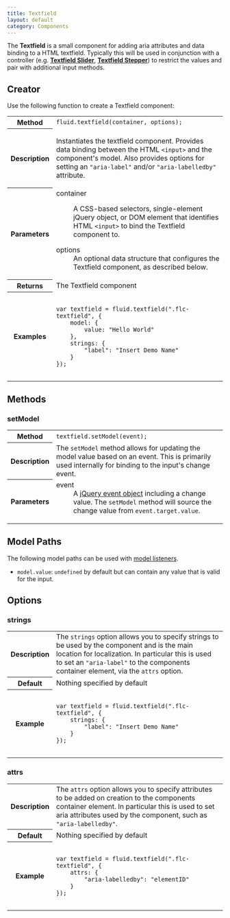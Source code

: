 ```yaml
---
title: Textfield
layout: default
category: Components
---
```


The **Textfield** is a small component for adding aria attributes and data binding to a HTML textfield. Typically this will be used in conjunction with a controller (e.g. [**Textfield Slider**](TextfieldSliderAPI.md), [**Textfield Stepper**](TextfieldStepperAPI.md)) to restrict the values and pair with additional input methods.

## Creator

Use the following function to create a Textfield component:

<table>
    <tbody>
        <tr>
            <th>Method</th>
            <td>
                <code>fluid.textfield(container, options);</code>
            </td>
        </tr>
        <tr>
            <th>Description</th>
            <td>

Instantiates the textfield component. Provides data binding between the HTML `<input>` and the component's model. Also provides options for setting an `"aria-label"` and/or `"aria-labelledby"` attribute.
</td>
        </tr>
        <tr>
            <th>Parameters</th>
            <td>
                <dl>
                    <dt>container</dt>
                    <dd>

A CSS-based selectors, single-element jQuery object, or DOM element that identifies HTML `<input>` to bind the Textfield component to.
</dd>
                </dl>
                <dl>
                    <dt>options</dt>
                    <dd>
                        An optional data structure that configures the Textfield component, as described below.
                    </dd>
                </dl>
            </td>
        </tr>
        <tr>
            <th>Returns</th>
            <td>The Textfield component</td>
        </tr>
        <tr>
            <th>Examples</th>
            <td>
<pre>
<code>
var textfield = fluid.textfield(".flc-textfield", {
    model: {
        value: "Hello World"
    },
    strings: {
        "label": "Insert Demo Name"
    }
});
</code>
</pre>
            </td>
        </tr>
    </tbody>
</table>

## Methods

### setModel

<table>
    <tbody>
        <tr>
            <th>Method</th>
            <td>
                <code>textfield.setModel(event);</code>
            </td>
        </tr>
        <tr>
            <th>Description</th>
            <td>
                The <code>setModel</code> method allows for updating the model value based on an event. This is primarily used internally for binding to the input's change event.
            </td>
        </tr>
        <tr>
            <th>Parameters</th>
            <td>
                <dl>
                    <dt>event</dt>
                    <dd>
                        A <a href="http://api.jquery.com/category/events/event-object/">jQuery event object</a> including a change value. The <code>setModel</code> method will source the change value from <code>event.target.value</code>.
                    </dd>
                </dl>
            </td>
        </tr>
    </tbody>
</table>

## Model Paths

The following model paths can be used with [model listeners](ChangeApplierAPI.md).

* `model.value`: `undefined` by default but can contain any value that is valid for the input.

## Options

### strings

<table>
    <tbody>
        <tr>
            <th>Description</th>
            <td>
                The <code>strings</code> option allows you to specify strings to be used by the component and is the main location for localization. In particular this is used to set an <code>"aria-label"</code> to the components container element, via the <code>attrs</code> option.
            </td>
        </tr>
        <tr>
            <th>Default</th>
            <td>Nothing specified by default</td>
        </tr>
        <tr>
            <th>Example</th>
            <td>
<pre>
<code>
var textfield = fluid.textfield(".flc-textfield", {
    strings: {
        "label": "Insert Demo Name"
    }
});
</code>
</pre>
            </td>
        </tr>
    </tbody>
</table>

### attrs

<table>
    <tbody>
        <tr>
            <th>Description</th>
            <td>
                The <code>attrs</code> option allows you to specify attributes to be added on creation to the components container element. In particular this is used to set aria attributes used by the component, such as <code>"aria-labelledby"</code>.
            </td>
        </tr>
        <tr>
            <th>Default</th>
            <td>Nothing specified by default</td>
        </tr>
        <tr>
            <th>Example</th>
            <td>
<pre>
<code>
var textfield = fluid.textfield(".flc-textfield", {
    attrs: {
        "aria-labelledby": "elementID"
    }
});
</code>
</pre>
            </td>
        </tr>
    </tbody>
</table>
